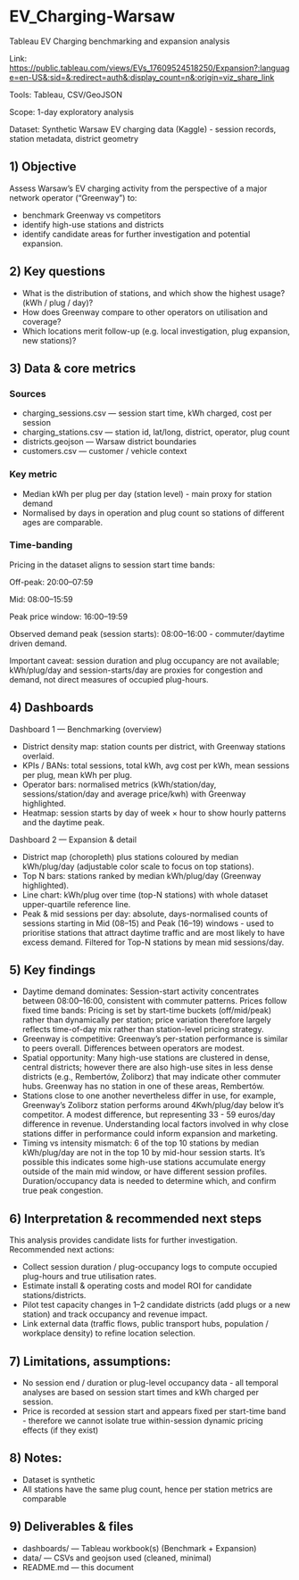 # EV_Charging-Warsaw
Tableau EV Charging benchmarking and expansion analysis

Link: https://public.tableau.com/views/EVs_17609524518250/Expansion?:language=en-US&:sid=&:redirect=auth&:display_count=n&:origin=viz_share_link

Tools: Tableau, CSV/GeoJSON

Scope: 1-day exploratory analysis 

Dataset: Synthetic Warsaw EV charging data (Kaggle) - session records, station metadata, district geometry

## 1) Objective

Assess Warsaw’s EV charging activity from the perspective of a major network operator (“Greenway”) to:
 - benchmark Greenway vs competitors
 - identify high-use stations and districts
 - identify candidate areas for further investigation and potential expansion.

## 2) Key questions

 - What is the distribution of stations, and which show the highest usage? (kWh / plug / day)?
 - How does Greenway compare to other operators on utilisation and coverage?
 - Which locations merit follow-up (e.g. local investigation, plug expansion, new stations)?

## 3) Data & core metrics

### Sources
 - charging_sessions.csv — session start time, kWh charged, cost per session
 - charging_stations.csv — station id, lat/long, district, operator, plug count
 - districts.geojson — Warsaw district boundaries
 - customers.csv — customer / vehicle context

### Key metric
 - Median kWh per plug per day (station level) - main proxy for station demand
 - Normalised by days in operation and plug count so stations of different ages are comparable.

### Time-banding

Pricing in the dataset aligns to session start time bands:

Off-peak: 20:00–07:59

Mid: 08:00–15:59

Peak price window: 16:00–19:59

Observed demand peak (session starts): 08:00–16:00 - commuter/daytime driven demand.

Important caveat: session duration and plug occupancy are not available; kWh/plug/day and session-starts/day are proxies for congestion and demand, not direct measures of occupied plug-hours.

## 4) Dashboards 

Dashboard 1 — Benchmarking (overview)
 - District density map: station counts per district, with Greenway stations overlaid.
 - KPIs / BANs: total sessions, total kWh, avg cost per kWh, mean sessions per plug, mean kWh per plug.
 - Operator bars: normalised metrics (kWh/station/day, sessions/station/day and average price/kwh) with Greenway highlighted.
 - Heatmap: session starts by day of week × hour to show hourly patterns and the daytime peak.

Dashboard 2 — Expansion & detail
 - District map (choropleth) plus stations coloured by median kWh/plug/day (adjustable color scale to focus on top stations).
 - Top N bars: stations ranked by median kWh/plug/day (Greenway highlighted).
 - Line chart: kWh/plug over time (top-N stations) with whole dataset upper-quartile reference line.
 - Peak & mid sessions per day: absolute, days-normalised counts of sessions starting in Mid (08–15) and Peak (16–19) windows - used to prioritise stations that attract daytime traffic and are most likely to have excess demand. Filtered for Top-N stations by mean mid sessions/day. 

## 5) Key findings
 - Daytime demand dominates: Session-start activity concentrates between 08:00–16:00, consistent with commuter patterns.
   Prices follow fixed time bands: Pricing is set by start-time buckets (off/mid/peak) rather than dynamically per station; price variation therefore largely reflects time-of-day mix rather than station-level pricing strategy.
 - Greenway is competitive: Greenway’s per-station performance is similar to peers overall. Differences between operators are modest.
 - Spatial opportunity: Many high-use stations are clustered in dense, central districts; however there are also high-use sites in less dense districts (e.g., Rembertów, Żoliborz) that may indicate other commuter hubs. Greenway has no station in one of these areas, Rembertów.
 - Stations close to one another nevertheless differ in use, for example, Greenway’s Zoliborz station performs around 4Kwh/plug/day below it’s competitor. A modest difference, but representing 33 - 59 euros/day difference in revenue. Understanding local factors involved in why close stations differ in performance could inform expansion and marketing.
 - Timing vs intensity mismatch: 6 of the top 10 stations by median kWh/plug/day are not in the top 10 by mid-hour session starts. It’s possible this indicates some high-use stations accumulate energy outside of the main mid window, or have different session profiles. Duration/occupancy data is needed to determine which, and confirm true peak congestion. 

## 6) Interpretation & recommended next steps

This analysis provides candidate lists for further investigation. Recommended next actions:
 - Collect session duration / plug-occupancy logs to compute occupied plug-hours and true utilisation rates.
 - Estimate install & operating costs and model ROI for candidate stations/districts.
 - Pilot test capacity changes in 1–2 candidate districts (add plugs or a new station) and track occupancy and revenue impact.
 - Link external data (traffic flows, public transport hubs, population / workplace density) to refine location selection.

## 7) Limitations, assumptions:
 - No session end / duration or plug-level occupancy data - all temporal analyses are based on session start times and kWh charged per session.
 - Price is recorded at session start and appears fixed per start-time band - therefore we cannot isolate true within-session dynamic pricing effects (if they exist)

## 8) Notes:
 - Dataset is synthetic
 - All stations have the same plug count, hence per station metrics are comparable

## 9) Deliverables & files
- dashboards/ — Tableau workbook(s) (Benchmark + Expansion)
- data/ — CSVs and geojson used (cleaned, minimal)
- README.md — this document

